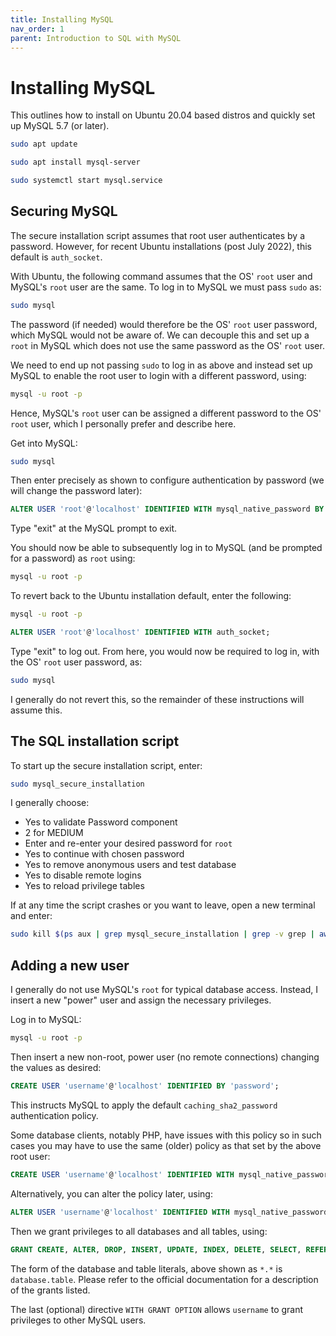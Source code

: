 ```yaml
---
title: Installing MySQL
nav_order: 1
parent: Introduction to SQL with MySQL
---
```


# Installing MySQL

This outlines how to install on Ubuntu 20.04 based distros and quickly set up MySQL 5.7 (or later).

```bash
sudo apt update
```

```bash
sudo apt install mysql-server
```

```bash
sudo systemctl start mysql.service
```

## Securing MySQL

The secure installation script assumes that root user authenticates by a password. However, for recent Ubuntu installations (post July 2022), this default is ```auth_socket```.

With Ubuntu, the following command assumes that the OS' ```root``` user and MySQL's ```root``` user are the same. To log in to MySQL we must pass ```sudo``` as:

```bash
sudo mysql
```

The password (if needed) would therefore be the OS' ```root``` user password, which MySQL would not be aware of. We can decouple this and set up a ```root``` in MySQL which does not use the same password as the OS' ```root``` user.

We need to end up not passing ```sudo``` to log in as above and instead set up MySQL to enable the root user to login with a different password, using:

```bash
mysql -u root -p
```

Hence, MySQL's ```root``` user can be assigned a different password to the OS' ```root``` user, which I personally prefer and describe here.

Get into MySQL:

```bash
sudo mysql
```

Then enter precisely as shown to configure authentication by password (we will change the password later):

```sql
ALTER USER 'root'@'localhost' IDENTIFIED WITH mysql_native_password BY 'password';
```

Type "exit" at the MySQL prompt to exit.

You should now be able to subsequently log in to MySQL (and be prompted for a password) as ```root``` using:

```bash
mysql -u root -p
```

To revert back to the Ubuntu installation default, enter the following:

```bash
mysql -u root -p
```

```SQL
ALTER USER 'root'@'localhost' IDENTIFIED WITH auth_socket;
```

Type "exit" to log out. From here, you would now be required to log in, with the OS' ```root``` user password, as:

```bash
sudo mysql
```

I generally do not revert this, so the remainder of these instructions will assume this.

## The SQL installation script

To start up the secure installation script, enter:

```bash
sudo mysql_secure_installation
```

I generally choose:

+ Yes to validate Password component
+ 2 for MEDIUM
+ Enter and re-enter your desired password for ```root```
+ Yes to continue with chosen password
+ Yes to remove anonymous users and test database
+ Yes to disable remote logins
+ Yes to reload privilege tables

If at any time the script crashes or you want to leave, open a new terminal and enter:

```bash
sudo kill $(ps aux | grep mysql_secure_installation | grep -v grep | awk '{print $2}')
```

## Adding a new user

I generally do not use MySQL's ```root``` for typical database access. Instead, I insert a new "power" user and assign the necessary privileges.

Log in to MySQL:

```bash
mysql -u root -p
```

Then insert a new non-root, power user (no remote connections) changing the values as desired:

```SQL
CREATE USER 'username'@'localhost' IDENTIFIED BY 'password';
```

This instructs MySQL to apply the default ```caching_sha2_password``` authentication policy. 

Some database clients, notably PHP, have issues with this policy so in such cases you may have to use the same (older) policy as that set by the above root user:

```SQL
CREATE USER 'username'@'localhost' IDENTIFIED WITH mysql_native_password BY 'password';
```

Alternatively, you can alter the policy later, using:

```SQL
ALTER USER 'username'@'localhost' IDENTIFIED WITH mysql_native_password BY 'password';
```

Then we grant privileges to all databases and all tables, using:

```SQL
GRANT CREATE, ALTER, DROP, INSERT, UPDATE, INDEX, DELETE, SELECT, REFERENCES, RELOAD on *.* TO 'username'@'localhost' WITH GRANT OPTION;
```

The form of the database and table literals, above shown as ```*.*``` is ```database.table```. Please refer to the official documentation for a description of the grants listed.

The last (optional) directive ```WITH GRANT OPTION``` allows ```username``` to grant privileges to other MySQL users.
